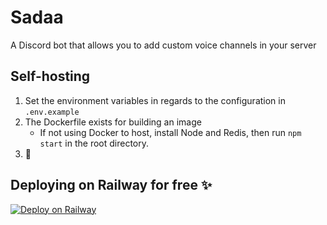 # Sadaa
A Discord bot that allows you to add custom voice channels in your server

## Self-hosting
1. Set the environment variables in regards to the configuration in `.env.example` 
2. The Dockerfile exists for building an image
    - If not using Docker to host, install Node and Redis, then run `npm start` in the root directory.
3. 🎉

## Deploying on Railway for free ✨
[![Deploy on Railway](https://railway.app/button.svg)](https://railway.app/new/template/U9i5FP?referralCode=ess4ml)
